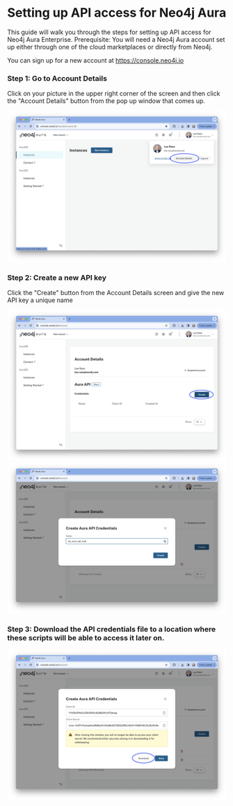 # Setting up API access for Neo4j Aura 

This guide will walk you through the steps for setting up API access for Neo4j Aura Enterprise. 
Prerequisite: You will need a Neo4j Aura account set up either through one of the cloud marketplaces or directly from Neo4j. 

You can sign up for a new account at https://console.neo4j.io

### Step 1: Go to Account Details

Click on your picture in the upper right corner of the screen and then click the "Account Details" button from the pop up window that comes up.

![01.png](screenshots/01.png)

### Step 2: Create a new API key

Click the "Create" button from the Account Details screen and give the new API key a unique name

![02.png](screenshots/02.png)
![03.png](screenshots/03.png)

### Step 3: **Download** the API credentials file to a location where these scripts will be able to access it later on.

![04.png](screenshots/04.png)